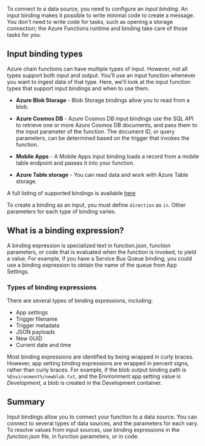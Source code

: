 To connect to a data source, you need to configure an *input binding*. An input binding makes it possible to write minimal code to create a message. You don't need to write code for tasks, such as opening a storage connection; the Azure Functions runtime and binding take care of those tasks for you.

## Input binding types

Azure chain functions can have multiple types of input. However, not all types support both input and output. You'll use an input function whenever you want to ingest data of that type. Here, we'll look at the input function types that support input bindings and when to use them.

- **Azure Blob Storage** - Blob Storage bindings allow you to read from a blob.

- **Azure Cosmos DB** - Azure Cosmos DB input bindings use the SQL API to retrieve one or more Azure Cosmos DB documents, and pass them to the input parameter of the function. The document ID, or query parameters, can be determined based on the trigger that invokes the function.

- **Mobile Apps** - A Mobile Apps input binding loads a record from a mobile table endpoint and passes it into your function.

- **Azure Table storage** - You can read data and work with Azure Table storage.

A full listing of supported bindings is available <a href="https://docs.microsoft.com/azure/azure-functions/functions-triggers-bindings?tabs=csharp#supported-bindings" data-linktype="external" target="az-portal">here<span class="docon docon-navigate-external" aria-hidden="true"></span></a>

To create a binding as an input, you must define `direction` as `in`. Other parameters for each type of binding varies.

## What is a binding expression?

A binding expression is specialized text in function.json, function parameters, or code that is evaluated when the function is invoked, to yield a value. For example, if you have a Service Bus Queue binding, you could use a binding expression to obtain the name of the queue from App Settings.

### Types of binding expressions

There are several types of binding expressions, including:

- App settings
- Trigger filename
- Trigger metadata
- JSON payloads
- New GUID
- Current date and time

Most binding expressions are identified by being wrapped in curly braces. However, app setting binding expressions are wrapped in percent signs, rather than curly braces. For example, if the blob output binding path is `%Environment%/newblob.txt`, and the Environment app setting value is *Development*, a blob is created in the Development container.

## Summary

Input bindings allow you to connect your function to a data source. You can connect to several types of data sources, and the parameters for each vary. To resolve values from input sources, use binding expressions in the *function.json* file, in function parameters, or in code.

